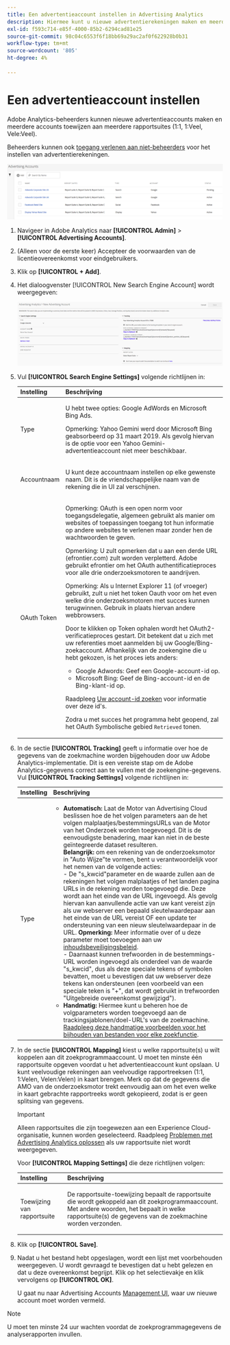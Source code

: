 ```yaml
---
title: Een advertentieaccount instellen in Advertising Analytics
description: Hiermee kunt u nieuwe advertentierekeningen maken en meerdere accounts toewijzen aan meerdere rapportensuites.
exl-id: f593c714-e85f-4000-85b2-6294cad81e25
source-git-commit: 98c04c6553f6f18bb69a29ac2af0f622928b0b31
workflow-type: tm+mt
source-wordcount: '805'
ht-degree: 4%

---
```


# Een advertentieaccount instellen

Adobe Analytics-beheerders kunnen nieuwe advertentieaccounts maken en meerdere accounts toewijzen aan meerdere rapportsuites (1:1, 1:Veel, Vele:Veel).

Beheerders kunnen ook [toegang verlenen aan niet-beheerders](/help/integrate/c-advertising-analytics/overview.md#section_FCC58EB635954A32990D4E67B52B4369) voor het instellen van advertentierekeningen.

![](assets/aa_accounts.png)

1. Navigeer in Adobe Analytics naar **[!UICONTROL Admin]** > **[!UICONTROL Advertising Accounts]**.
1. (Alleen voor de eerste keer) Accepteer de voorwaarden van de licentieovereenkomst voor eindgebruikers.
1. Klik op **[!UICONTROL + Add]**.
1. Het dialoogvenster [!UICONTROL New Search Engine Account] wordt weergegeven:

   ![](assets/aa_new_se_account.png)

1. Vul **[!UICONTROL Search Engine Settings]** volgende richtlijnen in:

   <table id="table_B3BE66B7D4C54766B8FFD2C6DCD657AF"> 
    <thead> 
      <tr> 
      <th colname="col1" class="entry"> Instelling </th> 
      <th colname="col2" class="entry"> Beschrijving </th> 
      </tr>
    </thead>
    <tbody> 
      <tr> 
      <td colname="col1"> <p>Type </p> </td> 
      <td colname="col2"> <p>U hebt twee opties: Google AdWords en Microsoft Bing Ads. </p> <p>Opmerking: Yahoo Gemini werd door Microsoft Bing geabsorbeerd op 31 maart 2019. Als gevolg hiervan is de optie voor een Yahoo Gemini-advertentieaccount niet meer beschikbaar.  </p> </td> 
      </tr> 
      <tr> 
      <td colname="col1"> <p>Accountnaam </p> </td> 
      <td colname="col2"> <p>U kunt deze accountnaam instellen op elke gewenste naam. Dit is de vriendschappelijke naam van de rekening die in UI zal verschijnen. </p> </td> 
      </tr> 
      <tr> 
      <td colname="col1"> <p>OAuth Token </p> </td> 
      <td colname="col2"> <p>Opmerking:  OAuth is een open norm voor toegangsdelegatie, algemeen gebruikt als manier om websites of toepassingen toegang tot hun informatie op andere websites te verlenen maar zonder hen de wachtwoorden te geven. </p> <p>Opmerking:  U zult opmerken dat u aan een derde URL (efrontier.com) zult worden verpletterd. Adobe gebruikt efrontier om het OAuth authentificatieproces voor alle drie onderzoeksmotoren te aandrijven. </p> <p>Opmerking:  Als u Internet Explorer 11 (of vroeger) gebruikt, zult u niet het token Oauth voor om het even welke drie onderzoeksmotoren met succes kunnen terugwinnen. Gebruik in plaats hiervan andere webbrowsers. </p> <p>Door te klikken op <span class="uicontrol"> Token ophalen</span> wordt het OAuth2-verificatieproces gestart. Dit betekent dat u zich met uw referenties moet aanmelden bij uw Google/Bing-zoekaccount. Afhankelijk van de zoekengine die u hebt gekozen, is het proces iets anders: </p>
      <ul id="ul_FC9B5612F6554495B04C357CB0AB72EB"> 
       <li id="li_CD54231BFF134F83B3B5B14B34A0E1D2">Google Adwords: Geef een Google-account-id op. </li> 
       <li id="li_89B9D54BAA914E5DB2959B193489582E">Microsoft Bing: Geef de Bing-account-id en de Bing-klant-id op. </li> 
       </ul> <p>Raadpleeg <a href="/help/integrate/c-advertising-analytics/c-adanalytics-workflow/aa-locate-account-id.md"  > Uw account-id zoeken</a> voor informatie over deze id's. </p> <p>Zodra u met succes het programma hebt geopend, zal het OAuth Symbolische gebied <code>Retrieved</code> tonen. </p> </td> 
      </tr> 
    </tbody> 
    </table>

1. In de sectie **[!UICONTROL Tracking]** geeft u informatie over hoe de gegevens van de zoekmachine worden bijgehouden door uw Adobe Analytics-implementatie. Dit is een vereiste stap om de Adobe Analytics-gegevens correct aan te vullen met de zoekengine-gegevens.
Vul **[!UICONTROL Tracking Settings]** volgende richtlijnen in:

   | Instelling | Beschrijving |
   |--- |--- |
   | Type | <ul><li>**Automatisch:** Laat de Motor van Advertising Cloud beslissen hoe de het volgen parameters aan de het volgen malplaatjes/bestemmingsURLs van de Motor van het Onderzoek worden toegevoegd. Dit is de eenvoudigste benadering, maar kan niet in de beste geïntegreerde dataset resulteren.<br>**Belangrijk:** om een rekening van de onderzoeksmotor in &quot;Auto Wijze&quot;te vormen, bent u verantwoordelijk voor het nemen van de volgende acties:<br>- De &quot;s_kwcid&quot;parameter en de waarde zullen aan de rekeningen het volgen malplaatjes of het landen pagina URLs in de rekening worden toegevoegd die. Deze wordt aan het einde van de URL ingevoegd. Als gevolg hiervan kan aanvullende actie van uw kant vereist zijn als uw webserver een bepaald sleutelwaardepaar aan het einde van de URL vereist OF een update ter ondersteuning van een nieuw sleutelwaardepaar in de URL. **Opmerking:** Meer informatie over of u deze parameter moet toevoegen aan uw  [inhoudsbeveiligingsbeleid](https://experienceleague.adobe.com/docs/id-service/using/reference/csp.html).<br>- Daarnaast kunnen trefwoorden in de bestemmings-URL worden ingevoegd als onderdeel van de waarde &quot;s_kwcid&quot;, dus als deze speciale tekens of symbolen bevatten, moet u bevestigen dat uw webserver deze tekens kan ondersteunen (een voorbeeld van een speciale teken is &quot;+&quot;, dat wordt gebruikt in trefwoorden &quot;Uitgebreide overeenkomst gewijzigd&quot;).</li><li>**Handmatig:** Hiermee kunt u beheren hoe de volgparameters worden toegevoegd aan de trackingsjablonen/doel-URL&#39;s van de zoekmachine. [Raadpleeg deze handmatige voorbeelden voor het bijhouden van bestanden voor elke zoekfunctie](/help/integrate/c-advertising-analytics/c-adanalytics-workflow/aa-manual-vs-automatic-tracking.md).</li></ul> |

1. In de sectie **[!UICONTROL Mapping]** kiest u welke rapportsuite(s) u wilt koppelen aan dit zoekprogrammaaccount. U moet ten minste één rapportsuite opgeven voordat u het advertentieaccount kunt opslaan. U kunt veelvoudige rekeningen aan veelvoudige rapportreeksen (1:1, 1:Velen, Velen:Velen) in kaart brengen. Merk op dat de gegevens die AMO van de onderzoeksmotor trekt eenvoudig aan om het even welke in kaart gebrachte rapportreeks wordt gekopieerd, zodat is er geen splitsing van gegevens.

   >[!IMPORTANT]
   >
   >Alleen rapportsuites die zijn toegewezen aan een Experience Cloud-organisatie, kunnen worden geselecteerd. Raadpleeg [Problemen met Advertising Analytics oplossen](/help/integrate/c-advertising-analytics/c-adanalytics-workflow/aa-troubleshooting.md) als uw rapportsuite niet wordt weergegeven.

   Voor **[!UICONTROL Mapping Settings]** die deze richtlijnen volgen:

   <table id="table_AF876DC40F97403882C0AA528BD204FF"> 
   <thead> 
   <tr> 
   <th colname="col1" class="entry"> Instelling </th> 
   <th colname="col2" class="entry"> Beschrijving </th> 
   </tr>
   </thead>
   <tbody> 
   <tr> 
   <td colname="col1"> <p>Toewijzing van rapportsuite </p> </td> 
   <td colname="col2"> <p>De rapportsuite-toewijzing bepaalt de rapportsuite die wordt gekoppeld aan dit zoekprogrammaaccount. Met andere woorden, het bepaalt in welke rapportsuite(s) de gegevens van de zoekmachine worden verzonden. </p> </td>
   </tr> 
   </tbody> 
   </table>

1. Klik op **[!UICONTROL Save]**.
1. Nadat u het bestand hebt opgeslagen, wordt een lijst met voorbehouden weergegeven. U wordt gevraagd te bevestigen dat u hebt gelezen en dat u deze overeenkomst begrijpt. Klik op het selectievakje en klik vervolgens op **[!UICONTROL OK]**.

   U gaat nu naar Advertising Accounts [Management UI](/help/integrate/c-advertising-analytics/c-adanalytics-workflow/aa-manage-ad-accounts.md), waar uw nieuwe account moet worden vermeld.

>[!NOTE]
>
>U moet ten minste 24 uur wachten voordat de zoekprogrammagegevens de analyserapporten invullen.
